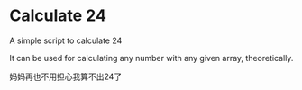 # Calculate 24
A simple script to calculate 24

It can be used for calculating any number with any given array, theoretically.

妈妈再也不用担心我算不出24了
